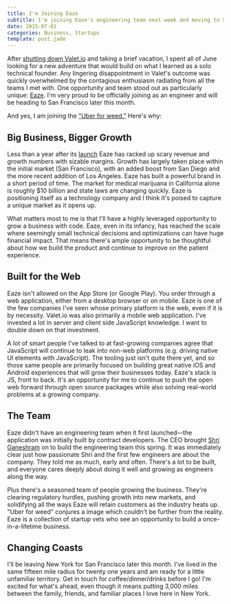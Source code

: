 ```yaml
---
title: I'm Joining Eaze
subtitle: I'm joining Eaze's engineering team next week and moving to San Francisco
date: 2015-07-01
categories: Business, Startups
template: post.jade
---
```


After [shutting down Valet.io](http://www.bendrucker.me/posts/im-shutting-down-valet-io/) and taking a brief vacation, I spent all of June looking for a new adventure that would build on what I learned as a solo technical founder. Any lingering disappointment in Valet's outcome was quickly overwhelmed by the contagious enthusiasm radiating from all the teams I met with. One opportunity and team stood out as particularly unique: [Eaze](https://www.eazeup.com). I'm very proud to be officially joining as an engineer and will be heading to San Francisco later this month.

And yes, I am joining the ["Uber for weed."](http://techcrunch.com/2015/04/13/eaze-10m) Here's why:

## Big Business, Bigger Growth

Less than a year after its [launch](http://venturebeat.com/2014/07/30/eaze-launches-an-uber-for-marijuana/) Eaze has racked up scary revenue and growth numbers with sizable margins. Growth has largely taken place within the initial market (San Francisco), with an added boost from San Diego and the more recent addition of Los Angeles. Eaze has built a powerful brand in a short period of time. The market for medical marijuana in California alone is roughly $10 billion and state laws are changing quickly. Eaze is positioning itself as a technology company and I think it's poised to capture a unique market as it opens up. 

What matters most to me is that I'll have a highly leveraged opportunity to grow a business with code. Eaze, even in its infancy, has reached the scale where seemingly small technical decisions and optimizations can have huge financial impact. That means there's ample opportunity to be thoughtful about how we build the product and continue to improve on the patient experience.

## Built for the Web

Eaze isn't allowed on the App Store (or Google Play). You order through a web application, either from a desktop browser or on mobile. Eaze is one of the few companies I've seen whose primary platform is the web, even if it is by necessity. Valet.io was also primarily a mobile web application. I've invested a lot in server and client side JavaScript knowledge. I want to double down on that investment. 

A lot of smart people I've talked to at fast-growing companies agree that JavaScript will continue to leak into non-web platforms (e.g. driving native UI elements with JavaScript). The tooling just isn't quite there yet, and so those same people are primarily focused on building great native iOS and Android experiences that will grow their businesses today. Eaze's stack is JS, front to back. It's an opportunity for me to continue to push the open web forward through open source packages while also solving real-world problems at a growing company.

## The Team

Eaze didn't have an engineering team when it first launched—the application was initially built by contract developers. The CEO brought [Shri Ganeshram](https://twitter.com/shriganeshram) on to build the engineering team this spring. It was immediately clear just how passionate Shri and the first few engineers are about the company. They told me as much, early and often. There's a lot to be built, and everyone cares deeply about doing it well and growing as engineers along the way. 

Plus there's a seasoned team of people growing the business. They're clearing regulatory hurdles, pushing growth into new markets, and solidifying all the ways Eaze will retain customers as the industry heats up. "Uber for weed" conjures a image which couldn't be further from the reality. Eaze is a collection of startup vets who see an opportunity to build a once-in-a-lifetime business.

## Changing Coasts

I'll be leaving New York for San Francisco later this month. I've lived in the same fifteen mile radius for twenty one years and am ready for a little unfamiliar territory. Get in touch for coffee/dinner/drinks before I go! I'm excited for what's ahead, even though it means putting 3,000 miles between the family, friends, and familiar places I love here in New York. 
